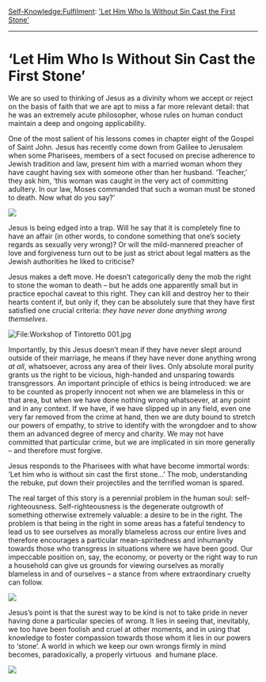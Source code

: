 [Self-Knowledge:](https://www.theschooloflife.com/thebookoflife/category/self-knowledge/)[Fulfilment](https://www.theschooloflife.com/thebookoflife/category/self-knowledge/fulfilment/): ['Let Him Who Is Without Sin Cast the First Stone'](https://www.theschooloflife.com/thebookoflife/let-him-who-is-without-sin-cast-the-first-stone/)

* * *

# ‘Let Him Who Is Without Sin Cast the First Stone’

We are so used to thinking of Jesus as a divinity whom we accept or reject on the basis of faith that we are apt to miss a far more relevant detail: that he was an extremely acute philosopher, whose rules on human conduct maintain a deep and ongoing applicability.

One of the most salient of his lessons comes in chapter eight of the Gospel of Saint John. Jesus has recently come down from Galilee to Jerusalem when some Pharisees, members of a sect focused on precise adherence to Jewish tradition and law, present him with a married woman whom they have caught having sex with someone other than her husband. ‘Teacher,’ they ask him, ‘this woman was caught in the very act of committing adultery. In our law, Moses commanded that such a woman must be stoned to death. Now what do you say?’

![](https://stephenmillerbooks.com/wp-content/uploads/2014/08/woman-of-adultery-with-Jesus.jpg)

Jesus is being edged into a trap. Will he say that it is completely fine to have an affair (in other words, to condone something that one’s society regards as sexually very wrong)? Or will the mild-mannered preacher of love and forgiveness turn out to be just as strict about legal matters as the Jewish authorities he liked to criticise?

Jesus makes a deft move. He doesn’t categorically deny the mob the right to stone the woman to death – but he adds one apparently small but in practice epochal caveat to this right. They can kill and destroy her to their hearts content if, but only if, they can be absolutely sure that they have first satisfied one crucial criteria: _they have never done anything wrong themselves_.

![File:Workshop of Tintoretto 001.jpg](https://upload.wikimedia.org/wikipedia/commons/thumb/9/98/Workshop_of_Tintoretto_001.jpg/800px-Workshop_of_Tintoretto_001.jpg)

Importantly, by this Jesus doesn’t mean if they have never slept around outside of their marriage, he means if they have never done anything wrong _at all_, whatsoever, across any area of their lives. Only absolute moral purity grants us the right to be vicious, high-handed and unsparing towards transgressors. An important principle of ethics is being introduced: we are to be counted as properly innocent not when we are blameless in this or that area, but when we have done nothing wrong whatsoever, at any point and in any context. If we have, if we have slipped up in any field, even one very far removed from the crime at hand, then we are duty bound to stretch our powers of empathy, to strive to identify with the wrongdoer and to show them an advanced degree of mercy and charity. We may not have committed that particular crime, but we are implicated in sin more generally – and therefore must forgive.

Jesus responds to the Pharisees with what have become immortal words: ‘Let him who is without sin cast the first stone…’ The mob, understanding the rebuke, put down their projectiles and the terrified woman is spared.

The real target of this story is a perennial problem in the human soul: self-righteousness. Self-righteousness is the degenerate outgrowth of something otherwise extremely valuable: a desire to be in the right. The problem is that being in the right in some areas has a fateful tendency to lead us to see ourselves as morally blameless across our entire lives and therefore encourages a particular mean-spiritedness and inhumanity towards those who transgress in situations where we have been good. Our impeccable position on, say, the economy, or poverty or the right way to run a household can give us grounds for viewing ourselves as morally blameless in and of ourselves – a stance from where extraordinary cruelty can follow.

![](https://www.sixteensmallstones.org/wp-content/uploads/2014/03/Dore-THE-WOMAN-TAKEN-IN-ADULTERY.jpg)

Jesus’s point is that the surest way to be kind is not to take pride in never having done a particular species of wrong. It lies in seeing that, inevitably, we too have been foolish and cruel at other moments, and in using that knowledge to foster compassion towards those whom it lies in our powers to ‘stone’. A world in which we keep our own wrongs firmly in mind becomes, paradoxically, a properly virtuous&nbsp; and humane place.

[![](https://img.youtube.com/vi/iIxUV0cEBP0/0.jpg)](https://www.youtube.com/embed/iIxUV0cEBP0 '')
